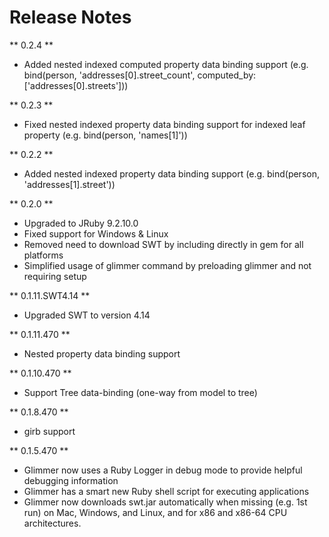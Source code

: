 # Release Notes

** 0.2.4 **
- Added nested indexed computed property data binding support (e.g. bind(person, 'addresses[0].street_count', computed_by: ['addresses[0].streets']))

** 0.2.3 **
- Fixed nested indexed property data binding support for indexed leaf property (e.g. bind(person, 'names[1]'))

** 0.2.2 **
- Added nested indexed property data binding support (e.g. bind(person, 'addresses[1].street'))

** 0.2.0 **
- Upgraded to JRuby 9.2.10.0
- Fixed support for Windows & Linux
- Removed need to download SWT by including directly in gem for all platforms
- Simplified usage of glimmer command by preloading glimmer and not requiring setup

** 0.1.11.SWT4.14 **
- Upgraded SWT to version 4.14

** 0.1.11.470 **
- Nested property data binding support

** 0.1.10.470 **
- Support Tree data-binding (one-way from model to tree)

** 0.1.8.470 **
- girb support

** 0.1.5.470 **
- Glimmer now uses a Ruby Logger in debug mode to provide helpful debugging information
- Glimmer has a smart new Ruby shell script for executing applications
- Glimmer now downloads swt.jar automatically when missing (e.g. 1st run) on Mac, Windows, and Linux, and for x86 and x86-64 CPU architectures.
